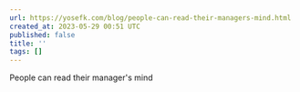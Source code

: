 ```yaml
---
url: https://yosefk.com/blog/people-can-read-their-managers-mind.html
created_at: 2023-05-29 00:51 UTC
published: false
title: ''
tags: []
---
```


People can read their manager's mind
